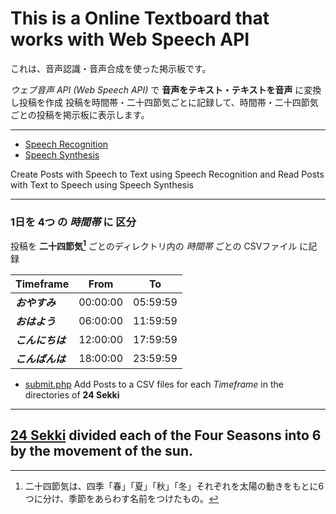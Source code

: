 # This is a Online Textboard that works with Web Speech API
これは、音声認識・音声合成を使った掲示板です。

*ウェブ音声 API (Web Speech API)* で **音声をテキスト・テキストを音声** に変換し投稿を作成
投稿を時間帯・二十四節気ごとに記録して、時間帯・二十四節気ごとの投稿を掲示板に表示します。

***

* [Speech Recognition](js/recognition.html)
* [Speech Synthesis](js/synthesis.html)

Create Posts with Speech to Text using Speech Recognition
and Read Posts with Text to Speech using Speech Synthesis

---

### 1日を 4つ の *時間帯* に 区分
投稿を **二十四節気[^1]** ごとのディレクトリ内の *時間帯* ごとの CSVファイル に記録

| Timeframe  |   From   |    To    |
|:-----------|:--------:|:--------:|
| ***おやすみ***   | 00:00:00 | 05:59:59 |
| ***おはよう***   | 06:00:00 | 11:59:59 |
| ***こんにちは*** | 12:00:00 | 17:59:59 |
| ***こんばんは*** | 18:00:00 | 23:59:59 |

* [submit.php](submit.php)
Add Posts to a CSV files for each *Timeframe* in the directories of **24 Sekki**

***

## [24 Sekki](all) divided each of the Four Seasons into 6 by the movement of the sun.

[^1]:二十四節気は、四季「春」「夏」「秋」「冬」それぞれを太陽の動きをもとに6つに分け、季節をあらわす名前をつけたもの。
